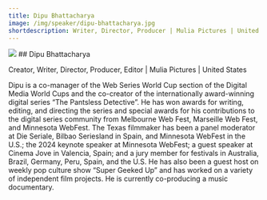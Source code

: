 ```yaml
---
title: Dipu Bhattacharya 
image: /img/speaker/dipu-bhattacharya.jpg
shortdescription: Writer, Director, Producer | Mulia Pictures | United States
---
```

<img src="/img/speaker/dipu-bhattacharya.jpg">
## Dipu Bhattacharya 

Creator, Writer, Director, Producer, Editor | Mulia Pictures | United States

Dipu is a co-manager of the Web Series World Cup section of the Digital Media World Cups and the co-creator of the internationally award-winning digital series “The Pantsless Detective”. He has won awards for writing, editing, and directing the series and special awards for his contributions to the digital series community from Melbourne Web Fest, Marseille Web Fest, and Minnesota WebFest. The Texas filmmaker has been a panel moderator at Die Seriale, Bilbao Seriesland in Spain, and Minnesota WebFest in the U.S.; the 2024 keynote speaker at Minnesota WebFest; a guest speaker at Cinema Jove in Valencia, Spain; and a jury member for festivals in Australia, Brazil, Germany, Peru, Spain, and the U.S. He has also been a guest host on weekly pop culture show “Super Geeked Up” and has worked on a variety of independent film projects. He is currently co-producing a music documentary.
